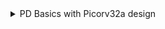 <details>
  <summary> PD Basics with Picorv32a design </summary>
To invoke openlane and perform the flow we have to get into this directory 
  
    cd Desktop/work/tools/openlane_working_dir/openlane
    docker
    ./flow.tcl -interactive
    package require openlane 0.9

![image](https://github.com/user-attachments/assets/09bf153c-cd1d-4ba4-bcd1-51b08a51e750)


    run_synthesis
![image](https://github.com/user-attachments/assets/f4bd5398-e6d8-4491-96ea-157813f2302e)
![image](https://github.com/user-attachments/assets/6f976ca0-ff94-4abc-b394-e663418886ea)

Calculate flop ratio
![image](https://github.com/user-attachments/assets/b6462e71-f2f3-47d8-bdf1-3df62c8ce631)
Number of flipflops(dfxtp) = 1613
flop ratio = 1613/14876 = 0.1084
% of dff's = 0.1084 * 100 = 10.84%

    run_floorplan
  ![image](https://github.com/user-attachments/assets/55f963ee-ec4a-4979-93dc-fdb8deb53fe0)
  ![image](https://github.com/user-attachments/assets/ca1a62e8-1b01-4bf3-ae5a-7abede1dc441)
To view below floorplan we have to use this path and command 

    ** magic -T <path to .tech file> lef read <path to .lef file> def read <name of .def file> & **
    magic -T ../../../../../../../pdks/sky130A/libs.tech/magic/sky130A.tech lef read ../../tmp/merged.lef def read picorv32a.floorplan.def
    
  ![image](https://github.com/user-attachments/assets/fce13e63-dae3-49df-a89f-0a4e944d5888)
  Equal spacing between cells
  ![image](https://github.com/user-attachments/assets/35785e41-24f8-4c6a-b532-a248356048d1)
  
  The selected cell is buffer as we can see in tkcon terminal
  ![image](https://github.com/user-attachments/assets/b98a7c61-ee6e-469f-a3f5-a7cfa4a6c3bc)

    run_placement
![image](https://github.com/user-attachments/assets/74443e4b-187a-491a-b982-413d4b90d3c9)

    ** magic -T <path to .tech file> lef read <path to .lef file> def read <name of .def file> & **
    magic -T ../../../../../../../pdks/sky130A/libs.tech/magic/sky130A.tech lef read ../../tmp/merged.lef def read picorv32a.placement.def
![image](https://github.com/user-attachments/assets/18dd0ddb-b5cf-441e-b1c4-f84e33b026d3)









    

    
</details>
